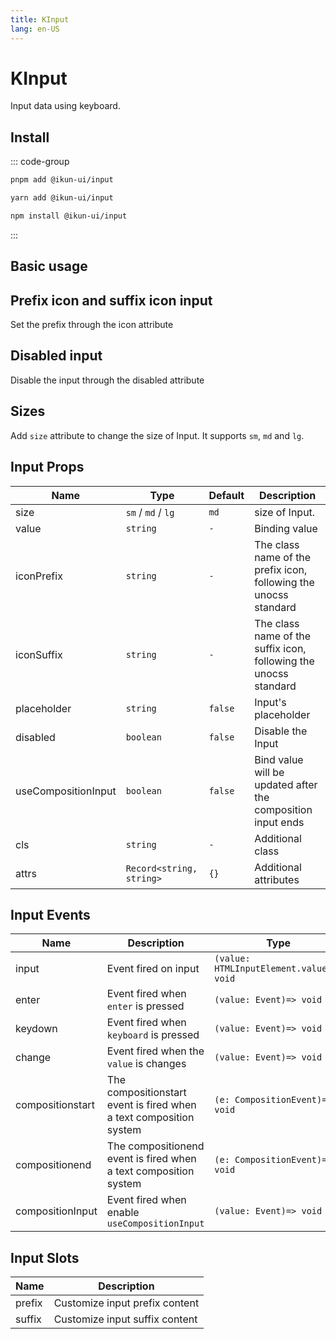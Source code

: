 ```yaml
---
title: KInput
lang: en-US
---
```


# KInput

Input data using keyboard.

## Install

::: code-group

```bash [pnpm]
pnpm add @ikun-ui/input
```

```bash [yarn]
yarn add @ikun-ui/input
```

```bash [npm]
npm install @ikun-ui/input
```

:::

## Basic usage

<demo src="input/basic.svelte" github="Input"></demo>

## Prefix icon and suffix icon input

Set the prefix through the icon attribute

<demo src="input/prefix.svelte" github="Input"></demo>

## Disabled input

Disable the input through the disabled attribute

<demo src="input/disabled.svelte" github="Input"></demo>

## Sizes

Add `size` attribute to change the size of Input. It supports `sm`, `md` and `lg`.

<demo src="input/sizes.svelte" github="Input"></demo>

## Input Props

| Name                | Type                     | Default | Description                                                      |
| ------------------- | ------------------------ | ------- | ---------------------------------------------------------------- |
| size                | `sm` / `md` / `lg`       | `md`    | size of Input.                                                   |
| value               | `string`                 | `-`     | Binding value                                                    |
| iconPrefix          | `string`                 | `-`     | The class name of the prefix icon, following the unocss standard |
| iconSuffix          | `string`                 | `-`     | The class name of the suffix icon, following the unocss standard |
| placeholder         | `string`                 | `false` | Input's placeholder                                              |
| disabled            | `boolean`                | `false` | Disable the Input                                                |
| useCompositionInput | `boolean`                | `false` | Bind value will be updated after the composition input ends      |
| cls                 | `string`                 | `-`     | Additional class                                                 |
| attrs               | `Record<string, string>` | `{}`    | Additional attributes                                            |

## Input Events

| Name             | Description                                                        | Type                                     |
| ---------------- | ------------------------------------------------------------------ | ---------------------------------------- |
| input            | Event fired on input                                               | `(value: HTMLInputElement.value)=> void` |
| enter            | Event fired when `enter` is pressed                                | `(value: Event)=> void`                  |
| keydown          | Event fired when `keyboard` is pressed                             | `(value: Event)=> void`                  |
| change           | Event fired when the `value` is changes                            | `(value: Event)=> void`                  |
| compositionstart | The compositionstart event is fired when a text composition system | `(e: CompositionEvent)=> void`           |
| compositionend   | The compositionend event is fired when a text composition system   | `(e: CompositionEvent)=> void`           |
| compositionInput | Event fired when enable `useCompositionInput`                      | `(value: Event)=> void`                  |

## Input Slots

| Name   | Description                    |
| ------ | ------------------------------ |
| prefix | Customize input prefix content |
| suffix | Customize input suffix content |
